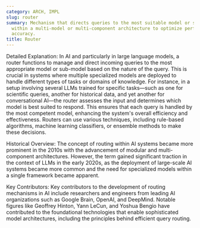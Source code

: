 ```yaml
---
category: ARCH, IMPL
slug: router
summary: Mechanism that directs queries to the most suitable model or sub-component
  within a multi-model or multi-component architecture to optimize performance and
  accuracy.
title: Router
---
```


Detailed Explanation:
In AI and particularly in large language models, a router functions to manage and direct incoming queries to the most appropriate model or sub-model based on the nature of the query. This is crucial in systems where multiple specialized models are deployed to handle different types of tasks or domains of knowledge. For instance, in a setup involving several LLMs trained for specific tasks—such as one for scientific queries, another for historical data, and yet another for conversational AI—the router assesses the input and determines which model is best suited to respond. This ensures that each query is handled by the most competent model, enhancing the system's overall efficiency and effectiveness. Routers can use various techniques, including rule-based algorithms, machine learning classifiers, or ensemble methods to make these decisions.

Historical Overview:
The concept of routing within AI systems became more prominent in the 2010s with the advancement of modular and multi-component architectures. However, the term gained significant traction in the context of LLMs in the early 2020s, as the deployment of large-scale AI systems became more common and the need for specialized models within a single framework became apparent.

Key Contributors:
Key contributors to the development of routing mechanisms in AI include researchers and engineers from leading AI organizations such as Google Brain, OpenAI, and DeepMind. Notable figures like Geoffrey Hinton, Yann LeCun, and Yoshua Bengio have contributed to the foundational technologies that enable sophisticated model architectures, including the principles behind efficient query routing.